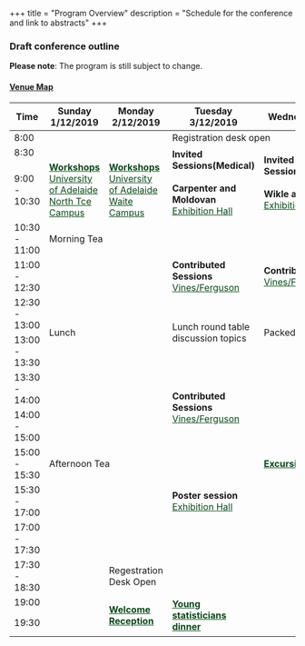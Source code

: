 +++
title = "Program Overview"
description = "Schedule for the conference and link to abstracts"
+++

### Draft conference outline

<!--- See example at https://codepen.io/paulobrien/pen/gWoVzN for scrolling table -->


**Please note**: The program is still subject to change.


#### [Venue Map](https://wineaustralia.com.au/uploads/general/NWC12064-Floor-Plan-Isometric-Web-002.pdf)

<div class="table-responsive">
<table id="outline" class="tg table-fixed" data-tablesaw-mode="columntoggle">
<colgroup>
<col style="width: 9%">
<col style="width: 11%">
<col style="width: 11%">
<col style="width: 16%">
<col style="width: 19%">
<col style="width: 18%">
<col style="width: 16%">
</colgroup>
  <thead>
    <tr>
    <th class="tg-0pky">Time</th>
    <th class="tg-0pky">Sunday 1/12/2019</th>
    <th class="tg-0pky">Monday 2/12/2019</th>
    <th class="tg-0pky">Tuesday 3/12/2019</th>
    <th class="tg-0pky">Wednesday 4/12/2019</th>
    <th class="tg-0pky">Thursday 5/12/2019</th>
    <th class="tg-0pky">Friday 6/12/2019</th>
    </tr>
  </thead>
  <tbody>
  <tr>
    <td class="tg-0pky">8:00<br></td>
    <td></td>
    <td></td>
    <td class="tg-c3ow" colspan="4">Registration desk open</td>
  </tr>
  <tr>
    <td class="tg-0pky">8:30</td>
    <td class="tg-c3ow"></td>
    <td class="tg-c3ow"></td>
    <td class="tg-rbmo" rowspan="2"><b>Invited Sessions(Medical)<br><br>Carpenter and Moldovan</b><br><a href="https://wineaustralia.com.au/uploads/general/NWC12064-Floor-Plan-Isometric-Web-002.pdf" style="color: #0a4719;" target=_blank>Exhibition Hall</a></td>
    <td class="tg-rbmo" rowspan="2"><b>Invited Sessions(Environmental)<br><br>Wikle and Robertson</b><br><a href="https://wineaustralia.com.au/uploads/general/NWC12064-Floor-Plan-Isometric-Web-002.pdf" style="color: #0a4719;" target=_blank>Exhibition Hall</a></td>
    <td class="tg-rbmo" rowspan="2"><b>Invited Sessions(Agriculture)<br><br>Bustos-Korts and De Faveri</b><br><a href="https://wineaustralia.com.au/uploads/general/NWC12064-Floor-Plan-Isometric-Web-002.pdf" style="color: #0a4719;" target=_blank>Exhibition Hall</a></td>
    <td class="tg-rbmo" rowspan="2"><b>Invited Sessions(Methods)<br><br>Czado and Anderson</b><br><a href="https://wineaustralia.com.au/uploads/general/NWC12064-Floor-Plan-Isometric-Web-002.pdf" style="color: #0a4719;" target=_blank>Exhibition Hall</td>
  </tr>
  <tr>
    <td class="tg-0pky">9:00 - 10:30</td>
    <td class="tg-elvq"><a href="/workshops/" style="color: #0a4719;"><b>Workshops</b></a>
    <br><a href="https://www.adelaide.edu.au/campuses/mapscurrent/north_terrace.pdf" style="color: #0a4719;" target=_blank>University of Adelaide North Tce Campus</a></td>
    <td class="tg-elvq"><a href="/workshops/" style="color: #0a4719;"><b>Workshops</b></a>
    <br><a href="https://www.adelaide.edu.au/campuses/mapscurrent/waite.pdf" style="color: #0a4719;" target=_blank>University of Adelaide Waite Campus</a></td>
  </tr>
  <tr>
    <td class="tg-0pky">10:30 - 11:00</td>
    <td class="tg-c3ow" colspan="6">Morning Tea</td>
  </tr>
  <tr>
    <td class="tg-0pky">11:00 - 12:30</td>
    <td class="tg-elvq"></td>
    <td class="tg-elvq"></td>
    <td class="tg-tu0f"><b>Contributed Sessions</b><br><a href="https://wineaustralia.com.au/uploads/general/NWC12064-Floor-Plan-Isometric-Web-002.pdf" style="color: #0a4719;" target=_blank>Vines/Ferguson</td>
    <td class="tg-tu0f"><b>Contributed Sessions</b><br><a href="https://wineaustralia.com.au/uploads/general/NWC12064-Floor-Plan-Isometric-Web-002.pdf" style="color: #0a4719;" target=_blank>Vines/Ferguson</td>
    <td class="tg-tu0f"><b>Contributed Sessions</b><br><a href="https://wineaustralia.com.au/uploads/general/NWC12064-Floor-Plan-Isometric-Web-002.pdf" style="color: #0a4719;" target=_blank>Vines/Ferguson</td>
    <td class="tg-tu0f"><b>Contributed Sessions</b><br><a href="https://wineaustralia.com.au/uploads/general/NWC12064-Floor-Plan-Isometric-Web-002.pdf" style="color: #0a4719;" target=_blank>Vines/Ferguson</td>
  </tr>
  <tr>
    <td class="tg-0pky">12:30 - 13:00</td>
    <td class="tg-c3ow" rowspan="2" colspan="2">Lunch</td>
    <td class="tg-c3ow" rowspan="2">Lunch round table discussion topics</td>
    <td class="tg-c3ow" rowspan="2">Packed lunch</td>
    <td class="tg-c3ow" rowspan="2">AGM Lunch</td>
    <td class="tg-c3ow">Conference close</td>
  </tr>
  <tr>
    <td class="tg-0pky">13:00 - 13:30</td>
    <!--<td class="tg-c3ow" colspan="2">Lunch</td>
    <td class="tg-c3ow">Lunch round table discussion topics</td>
    <td class="tg-c3ow">Packed lunch</td>
    <td class="tg-c3ow">AGM Lunch</td>-->
    <td class="tg-qs5d" rowspan="2"><b>School poster competition<br>Sandwich lunch, farewell drinks</b><br><a href="https://wineaustralia.com.au/uploads/general/NWC12064-Floor-Plan-Isometric-Web-002.pdf" style="color: #0a4719;" target=_blank>Exhibition Hall</td>
  </tr>
  <tr>
  <td class="tg-0pky">13:30 - 14:00</td>
  <td class="tg-elvq" rowspan="2"></td>
  <td class="tg-elvq" rowspan="2"></td>
    <td class="tg-tu0f" rowspan="2"><b>Contributed Sessions</b><br><a href="https://wineaustralia.com.au/uploads/general/NWC12064-Floor-Plan-Isometric-Web-002.pdf" style="color: #0a4719;" target=_blank>Vines/Ferguson</td>
    <td class="tg-smvl" rowspan="5"><a href="/social/" style="color: #0a4719;"><b>Excursions</b></a></td>
    <td class="tg-tu0f" rowspan="2"><b>Contributed Sessions</b><br><a href="https://wineaustralia.com.au/uploads/general/NWC12064-Floor-Plan-Isometric-Web-002.pdf" style="color: #0a4719;" target=_blank>Vines/Ferguson</td>
  </tr>
  <tr>
    <td class="tg-0pky">14:00 - 15:00</td>
    <td class="tg-og4h" rowspan="3">Biometry for Science Teachers – satellite event</td>
  </tr>
  <tr>
    <td class="tg-0pky">15:00 - 15:30</td>
    <td class="tg-c3ow" colspan="3">Afternoon Tea</td>
    <td class="tg-c3ow">Afternoon tea</td>
  </tr>
  <tr>
    <td class="tg-0pky">15:30 - 17:00</td>
    <td class="tg-elvq"></td>
    <td class="tg-elvq"></td>
    <td class="tg-qs5d"><b>Poster session</b><br><a href="https://wineaustralia.com.au/uploads/general/NWC12064-Floor-Plan-Isometric-Web-002.pdf" style="color: #0a4719;" target=_blank>Exhibition Hall</td>
    <td class="tg-tu0f"><b>Contributed Sessions</b><br><a href="https://wineaustralia.com.au/uploads/general/NWC12064-Floor-Plan-Isometric-Web-002.pdf" style="color: #0a4719;" target=_blank>Vines/Ferguson</td>
  </tr>
  <tr>
    <td class="tg-0pky">17:00 - 17:30</td>
    <td></td>
    <td></td>
    <td></td>
    <td></td>
    <td></td>
  </tr>
  
  <tr>
    <td class="tg-0pky">17:30 - 18:30</td>
    <td></td>
    <td>Regestration Desk Open</td>
    <td></td>
    <td></td>
    <td></td>
    <td></td>
  </tr>
  
  <tr>
    <td class="tg-0pky">19:00</td>
    <td></td>
    <td class="tg-smvl" rowspan="2"><a href="/social/" style="color: #0a4719;"><b>Welcome Reception</b></a></td>
    <td class="tg-smvl" rowspan="2"><a href="/social/" style="color: #0a4719;"><b>Young statisticians dinner</b></a></td>
    <td></td>
    <td></td>
    <td></td>
  </tr>
  <tr>
    <td class="tg-0pky">19:30</td>
    <!--<td class="tg-0lax"></td>
    <td class="tg-0lax"></td>-->
    <td class="tg-0lax"></td>
    <td class="tg-0lax"></td>
    <td class="tg-og4q"><a href="/social/" style="color: #0a4719;"><b>Conference dinner and awards session</b></a></td>
    <td class="tg-0lax"></td>
  </tr>
  </tbody>
</table>
</div>

<!--- <script>$('#outline').fixedHeaderTable({ footer: false, cloneHeadToFoot: false, fixedColumn: true });</script> --->

